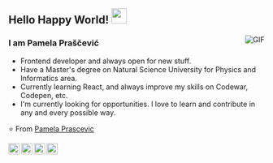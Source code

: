 ## Hello Happy World! <img src="https://raw.githubusercontent.com/iampavangandhi/iampavangandhi/master/gifs/Hi.gif" width="30px">

<img align="right" alt="GIF" src="pamicode.gif" />

### I am Pamela Praščević
- Frontend developer and always open for new stuff.
- Have a Master's degree on Natural Science University for Physics and Informatics area. 
- Currently learning React, and always improve my skills on Codewar, Codepen, etc.
- I'm currently looking for opportunities. I love to learn and contribute in any and every possible way.

⭐️ From [Pamela Prascevic](https://github.com/pamigit)
<div style="text-align: center;">
  <a href="https://twitter.com/pamizoki">
  <img align="left" alt="Pamela's Twitter" width="22px" src="https://cdn.jsdelivr.net/npm/simple-icons@v3/icons/twitter.svg" />
  </a>
  <a href="https://linkedin.com/in/pamela-prascevic">
    <img align="left" alt="Pamela's Linkdein" width="22px" src="https://cdn.jsdelivr.net/npm/simple-icons@v3/icons/linkedin.svg" />
  </a>
  <a href="https://instagram.com/pamela_prascevic/">
    <img align="left" alt="Pamela's Instagram" width="22px" src="https://cdn.jsdelivr.net/npm/simple-icons@v3/icons/instagram.svg" />
  </a>
  <a href="https://github.com/pamigit">
    <img align="left" alt="Pamela's Github" width="22px" src="https://cdn.jsdelivr.net/npm/simple-icons@v3/icons/github.svg" />
  </a>
</div>
<!--
**pamigit/pamigit** is a ✨ _special_ ✨ repository because its `README.md` (this file) appears on your GitHub profile.

Here are some ideas to get you started:

- 🔭 I’m currently working on ...
- 🌱 I’m currently learning ...
- 👯 I’m looking to collaborate on ...
- 🤔 I’m looking for help with ...
- 💬 Ask me about ...
- 📫 How to reach me: ...
- 😄 Pronouns: ...
- ⚡ Fun fact: ...
-->
